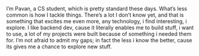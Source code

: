 I’m Pavan, a CS student, which is pretty standard these days. What’s less common is how I tackle things. There’s a lot I don’t know yet, and that is something that excites me even more, any technology, i find interesting, i explore. I like backend dev, cause it literally enables me to build stuff, i want to use, a lot of my projects were built because of something i needed them for. I’m not afraid to admit my gaps; in fact the less i know the better, cause its gives me a chance to explore new stuff.